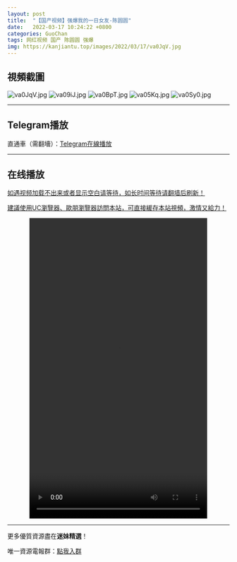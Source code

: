 ```yaml
---
layout: post
title:  "【国产视频】强爆我的一日女友-陈圆圆"
date:   2022-03-17 10:24:22 +0800
categories: GuoChan
tags: 网红视频 国产 陈圆圆 强爆
img: https://kanjiantu.top/images/2022/03/17/va0JqV.jpg
---
```



## 視頻截圖

![va0JqV.jpg](https://kanjiantu.top/images/2022/03/17/va0JqV.jpg)
![va09iJ.jpg](https://kanjiantu.top/images/2022/03/17/va09iJ.jpg)
![va0BpT.jpg](https://kanjiantu.top/images/2022/03/17/va0BpT.jpg)
![va05Kq.jpg](https://kanjiantu.top/images/2022/03/17/va05Kq.jpg)
![va0Sy0.jpg](https://kanjiantu.top/images/2022/03/17/va0Sy0.jpg)

* * *
## Telegram播放

直通車（需翻墻）：[Telegram在線播放](https://t.me/mimeijingxuan/104)

* * *
## 在线播放
<u>如遇视频加载不出来或者显示空白请等待，如长时间等待请翻墙后刷新！</u>

<u>建議使用UC瀏覽器、歐朋瀏覽器訪問本站，可直接緩存本站視頻，激情又給力！</u>
<center><video src="https://cdn.publer.io/uploads/tmp/1648500929-24763-0410-8958/3d145ec1f2835313fde0974d607fecb4.mp4" width="80%" height="680px" controls="controls"></video></center>

* * *
更多優質資源盡在**迷妹精選**！

唯一資源電報群：[點我入群](https://t.me/mimeijingxuan)


